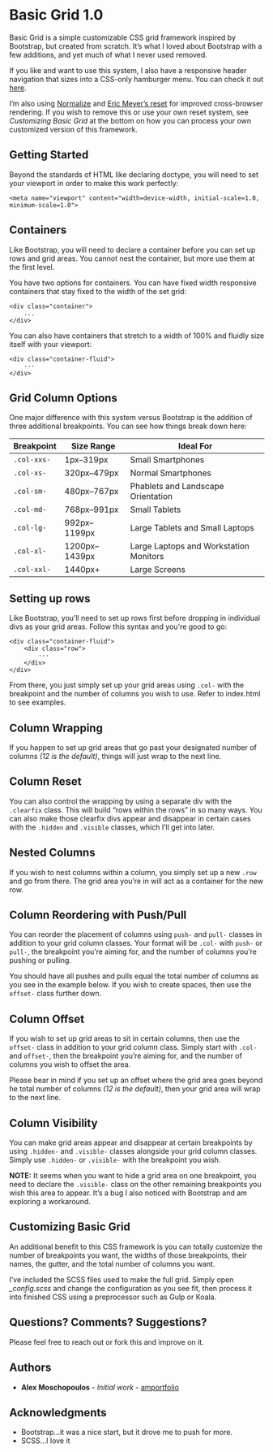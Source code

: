 # Basic Grid 1.0

Basic Grid is a simple customizable CSS grid framework inspired by Bootstrap, but created from scratch. It’s what I loved about Bootstrap with a few additions, and yet much of what I never used removed.

If you like and want to use this system, I also have a responsive header navigation that sizes into a CSS-only hamburger menu. You can check it out [here](https://github.com/amportfolio/css-dropDown-menu-1).

I’m also using [Normalize](https://github.com/necolas/normalize.css) and [Eric Meyer’s reset](http://meyerweb.com/eric/tools/css/reset/) for improved cross-browser rendering. If you wish to remove this or use your own reset system, see *Customizing Basic Grid* at the bottom on how you can process your own customized version of this framework.

## Getting Started

Beyond the standards of HTML like declaring doctype, you will need to set your viewport in order to make this work perfectly:

`<meta name="viewport" content="width=device-width, initial-scale=1.0, minimum-scale=1.0">`

## Containers

Like Bootstrap, you will need to declare a container before you can set up rows and grid areas. You cannot nest the container, but more use them at the first level.

You have two options for containers. You can have fixed width responsive containers that stay fixed to the width of the set grid:

    <div class="container">
        ...
    </div>

You can also have containers that stretch to a width of 100% and fluidly size itself with your viewport:

    <div class="container-fluid">
        ···
    </div>


## Grid Column Options

One major difference with this system versus Bootstrap is the addition of three additional breakpoints. You can see how things break down here:

Breakpoint | Size Range | Ideal For
------------ | ------------- | -------------
`.col-xxs-` | 1px–319px | Small Smartphones
`.col-xs-` | 320px–479px | Normal Smartphones
`.col-sm-` | 480px–767px | Phablets and Landscape Orientation
`.col-md-` | 768px–991px | Small Tablets
`.col-lg-` | 992px–1199px | Large Tablets and Small Laptops
`.col-xl-` | 1200px–1439px | Large Laptops and Workstation Monitors
`.col-xxl-` | 1440px+ | Large Screens

## Setting up rows

Like Bootstrap, you’ll need to set up rows first before dropping in individual divs as your grid areas. Follow this syntax and you're good to go:

    <div class="container-fluid">
        <div class="row">
            ···
        </div>
    </div>

From there, you just simply set up your grid areas using `.col-` with the breakpoint and the number of columns you wish to use. Refer to index.html to see examples.

## Column Wrapping

If you happen to set up grid areas that go past your designated number of columns *(12 is the default)*, things will just wrap to the next line.

## Column Reset

You can also control the wrapping by using a separate div with the `.clearfix` class. This will build “rows within the rows” in so many ways. You can also make those clearfix divs appear and disappear in certain cases with the `.hidden` and `.visible` classes, which I’ll get into later.

## Nested Columns

If you wish to nest columns within a column, you simply set up a new `.row` and go from there. The grid area you’re in will act as a container for the new row.

## Column Reordering with Push/Pull

You can reorder the placement of columns using `push-` and `pull-` classes in addition to your grid column classes. Your format will be `.col-` with `push-` or `pull-`, the breakpoint you’re aiming for, and the number of columns you’re pushing or pulling.

You should have all pushes and pulls equal the total number of columns as you see in the example below. If you wish to create spaces, then use the `offset-` class further down.

## Column Offset

If you wish to set up grid areas to sit in certain columns, then use the `offset-` class in addition to your grid column class. Simply start with `.col-` and `offset-`, then the breakpoint you’re aiming for, and the number of columns you wish to offset the area.

Please bear in mind if you set up an offset where the grid area goes beyond he total number of columns *(12 is the default)*, then your grid area will wrap to the next line.

## Column Visibility

You can make grid areas appear and disappear at certain breakpoints by using `.hidden-` and `.visible-` classes alongside your grid column classes. Simply use `.hidden-` or `.visible-` with the breakpoint you wish.

**NOTE:** It seems when you want to hide a grid area on one breakpoint, you need to declare the `.visible-` class on the other remaining breakpoints you wish this area to appear. It’s a bug I also noticed with Bootstrap and am exploring a workaround.

## Customizing Basic Grid
An additional benefit to this CSS framework is you can totally customize the number of breakpoints you want, the widths of those breakpoints, their names, the gutter, and the total number of columns you want.

I’ve included the SCSS files used to make the full grid. Simply open *_config.scss* and change the configuration as you see fit, then process it into finished CSS using a preprocessor such as Gulp or Koala.

## Questions? Comments? Suggestions?

Please feel free to reach out or fork this and improve on it.

## Authors

* **Alex Moschopoulos** - *Initial work* - [amportfolio](https://github.com/amportfolio)

## Acknowledgments

* Bootstrap...it was a nice start, but it drove me to push for more.
* SCSS...I love it